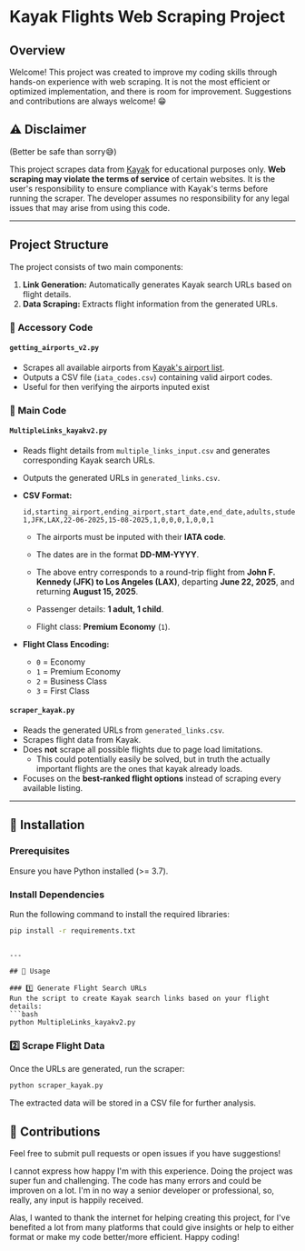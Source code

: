 # Kayak Flights Web Scraping Project

## Overview

Welcome! This project was created to improve my coding skills through hands-on experience with web scraping. It is not the most efficient or optimized implementation, and there is room for improvement. Suggestions and contributions are always welcome! 😁

## ⚠️ Disclaimer 
(Better be safe than sorry😅)

This project scrapes data from [Kayak](https://www.kayak.com/) for educational purposes only. **Web scraping may violate the terms of service** of certain websites. It is the user's responsibility to ensure compliance with Kayak's terms before running the scraper. The developer assumes no responsibility for any legal issues that may arise from using this code.

---

## Project Structure

The project consists of two main components:
1. **Link Generation:** Automatically generates Kayak search URLs based on flight details.
2. **Data Scraping:** Extracts flight information from the generated URLs.

### 📂 Accessory Code

#### `getting_airports_v2.py`
- Scrapes all available airports from [Kayak's airport list](https://www.kayak.com/airports).
- Outputs a CSV file (`iata_codes.csv`) containing valid airport codes.
- Useful for then verifying the airports inputed exist

### 📂 Main Code

#### `MultipleLinks_kayakv2.py`
- Reads flight details from `multiple_links_input.csv` and generates corresponding Kayak search URLs.
- Outputs the generated URLs in `generated_links.csv`.
- **CSV Format:**

  ```csv
  id,starting_airport,ending_airport,start_date,end_date,adults,students,seniors,youths,children,toddlers,infants,flight_class
  1,JFK,LAX,22-06-2025,15-08-2025,1,0,0,0,1,0,0,1
  ```
  - The airports must be inputed with their **IATA code**.
  - The dates are in the format **DD-MM-YYYY**.  

  - The above entry corresponds to a round-trip flight from **John F. Kennedy (JFK) to Los Angeles (LAX)**, departing **June 22, 2025**, and returning **August 15, 2025**.
  - Passenger details: **1 adult, 1 child**.
  - Flight class: **Premium Economy** (`1`).



- **Flight Class Encoding:**
  - `0` = Economy  
  - `1` = Premium Economy  
  - `2` = Business Class  
  - `3` = First Class  

#### `scraper_kayak.py`
- Reads the generated URLs from `generated_links.csv`.
- Scrapes flight data from Kayak.
- Does **not** scrape all possible flights due to page load limitations.
    - This could potentially easily be solved, but in truth the actually important flights are the ones that kayak already loads.
- Focuses on the **best-ranked flight options** instead of scraping every available listing.

---

## 📌 Installation

### Prerequisites
Ensure you have Python installed (>= 3.7).

### Install Dependencies
Run the following command to install the required libraries:
```bash
pip install -r requirements.txt
```

```

---

## 🚀 Usage

### 1️⃣ Generate Flight Search URLs
Run the script to create Kayak search links based on your flight details:
```bash
python MultipleLinks_kayakv2.py
```

### 2️⃣ Scrape Flight Data
Once the URLs are generated, run the scraper:
```bash
python scraper_kayak.py
```

The extracted data will be stored in a CSV file for further analysis.



## 🤝 Contributions
Feel free to submit pull requests or open issues if you have suggestions! 

I cannot express how happy I'm with this experience. Doing the project was super fun and challenging. The code has many errors and could be improven on a lot. I'm in no way a senior developer or professional, so, really, any input is happily received. 

Alas, I wanted to thank the internet for helping creating this project, for I've benefited a lot from many platforms that could give insights or help to either format or make my code better/more efficient. Happy coding!

